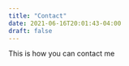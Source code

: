 ```yaml
---
title: "Contact"
date: 2021-06-16T20:01:43-04:00
draft: false
---
```


This is how you can contact me